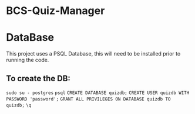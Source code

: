 # BCS-Quiz-Manager

# DataBase
This project uses a PSQL Database, this will need to be installed prior to running the code.

## To create the DB:
`sudo su - postgres`
`psql`
`CREATE DATABASE quizdb;`
`CREATE USER quizdb WITH PASSWORD 'password';`
`GRANT ALL PRIVILEGES ON DATABASE quizdb TO quizdb;`
`\q`
